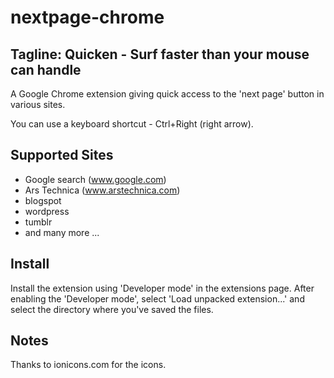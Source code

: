 # nextpage-chrome

## Tagline: Quicken - Surf faster than your mouse can handle

A Google Chrome extension giving quick access to the 'next page' button in 
various sites.

You can use a keyboard shortcut - Ctrl+Right (right arrow).

## Supported Sites
* Google search (www.google.com)
* Ars Technica (www.arstechnica.com)
* blogspot
* wordpress
* tumblr
* and many more ...

## Install
Install the extension using 'Developer mode' in the extensions page.
After enabling the 'Developer mode', select 'Load unpacked extension...' and 
select the directory where you've saved the files.

## Notes
Thanks to ionicons.com for the icons.